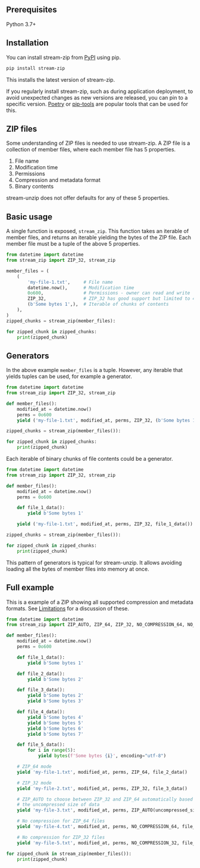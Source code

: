 ## Prerequisites

Python 3.7+


## Installation

You can install stream-zip from [PyPI](https://pypi.org/project/stream-zip/) using pip.

```bash
pip install stream-zip
```

This installs the latest version of stream-zip.

If you regularly install stream-zip, such as during application deployment, to avoid unexpected changes as new versions are released, you can pin to a specific version. [Poetry](https://python-poetry.org/) or [pip-tools](https://pip-tools.readthedocs.io/en/latest/) are popular tools that can be used for this.


## ZIP files

Some understanding of ZIP files is needed to use stream-zip. A ZIP file is a collection of member files, where each member file has 5 properties.

1. File name
2. Modification time
3. Permissions
4. Compression and metadata format
5. Binary contents

stream-unzip does not offer defaults for any of these 5 properties.


## Basic usage

A single function is exposed, `stream_zip`. This function takes an iterable of member files, and returns an iterable yielding the bytes of the ZIP file. Each member file must be a tuple of the above 5 properties.

```python
from datetime import datetime
from stream_zip import ZIP_32, stream_zip

member_files = (
    (
        'my-file-1.txt',     # File name
        datetime.now(),      # Modification time
        0o600,               # Permissions - owner can read and write
        ZIP_32,              # ZIP_32 has good support but limited to 4GiB
        (b'Some bytes 1',),  # Iterable of chunks of contents
    ),
)
zipped_chunks = stream_zip(member_files):

for zipped_chunk in zipped_chunks:
    print(zipped_chunk)
```

## Generators

In the above example `member_files` is a tuple. However, any iterable that yields tuples can be used, for example a generator.

```python
from datetime import datetime
from stream_zip import ZIP_32, stream_zip

def member_files():
    modified_at = datetime.now()
    perms = 0o600
    yield ('my-file-1.txt', modified_at, perms, ZIP_32, (b'Some bytes 1',))

zipped_chunks = stream_zip(member_files()):

for zipped_chunk in zipped_chunks:
    print(zipped_chunk)
```

Each iterable of binary chunks of file contents could be a generator.

```python
from datetime import datetime
from stream_zip import ZIP_32, stream_zip

def member_files():
    modified_at = datetime.now()
    perms = 0o600

    def file_1_data():
        yield b'Some bytes 1'

    yield ('my-file-1.txt', modified_at, perms, ZIP_32, file_1_data())

zipped_chunks = stream_zip(member_files()):

for zipped_chunk in zipped_chunks:
    print(zipped_chunk)
```

This pattern of generators is typical for stream-unzip. It allows avoiding loading all the bytes of member files into memory at once.


## Full example

This is a example of a ZIP showing all supported compression and metadata formats. See [Limitations](limitations.md) for a discussion of these.

```python
from datetime import datetime
from stream_zip import ZIP_AUTO, ZIP_64, ZIP_32, NO_COMPRESSION_64, NO_COMPRESSION_32, stream_zip

def member_files():
    modified_at = datetime.now()
    perms = 0o600

    def file_1_data():
        yield b'Some bytes 1'

    def file_2_data():
        yield b'Some bytes 2'

    def file_3_data():
        yield b'Some bytes 2'
        yield b'Some bytes 3'

    def file_4_data():
        yield b'Some bytes 4'
        yield b'Some bytes 5'
        yield b'Some bytes 6'
        yield b'Some bytes 7'

    def file_5_data():
        for i in range(5):
            yield bytes(f'Some bytes {i}', encoding="utf-8")

    # ZIP_64 mode
    yield 'my-file-1.txt', modified_at, perms, ZIP_64, file_2_data()

    # ZIP_32 mode
    yield 'my-file-2.txt', modified_at, perms, ZIP_32, file_3_data()

    # ZIP_AUTO to choose between ZIP_32 and ZIP_64 automatically based on
    # the uncompressed size of data
    yield 'my-file-3.txt', modified_at, perms, ZIP_AUTO(uncompressed_size=12), file_1_data()

    # No compression for ZIP_64 files
    yield 'my-file-4.txt', modified_at, perms, NO_COMPRESSION_64, file_4_data()

    # No compression for ZIP_32 files
    yield 'my-file-5.txt', modified_at, perms, NO_COMPRESSION_32, file_5_data()

for zipped_chunk in stream_zip(member_files()):
    print(zipped_chunk)
```

